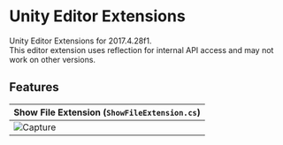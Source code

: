 # Unity Editor Extensions

Unity Editor Extensions for 2017.4.28f1.  
This editor extension uses reflection for internal API access and may not work on other versions.


## Features

| Show File Extension (`ShowFileExtension.cs`) |
| -------------------- |
|![Capture](https://user-images.githubusercontent.com/10832834/66486570-dd234f80-eae5-11e9-97e6-c1c18409ed89.PNG) |
